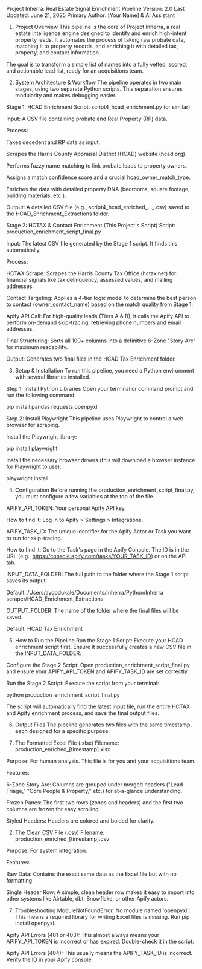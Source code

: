 Project Inherra: Real Estate Signal Enrichment Pipeline
Version: 2.0
Last Updated: June 21, 2025
Primary Author: [Your Name] & AI Assistant

1. Project Overview
This pipeline is the core of Project Inherra, a real estate intelligence engine designed to identify and enrich high-intent property leads. It automates the process of taking raw probate data, matching it to property records, and enriching it with detailed tax, property, and contact information.

The goal is to transform a simple list of names into a fully vetted, scored, and actionable lead list, ready for an acquisitions team.

2. System Architecture & Workflow
The pipeline operates in two main stages, using two separate Python scripts. This separation ensures modularity and makes debugging easier.

Stage 1: HCAD Enrichment
Script: script4_hcad_enrichment.py (or similar)

Input: A CSV file containing probate and Real Property (RP) data.

Process:

Takes decedent and RP data as input.

Scrapes the Harris County Appraisal District (HCAD) website (hcad.org).

Performs fuzzy name matching to link probate leads to property owners.

Assigns a match confidence score and a crucial hcad_owner_match_type.

Enriches the data with detailed property DNA (bedrooms, square footage, building materials, etc.).

Output: A detailed CSV file (e.g., script4_hcad_enriched_..._.csv) saved to the HCAD_Enrichment_Extractions folder.

Stage 2: HCTAX & Contact Enrichment (This Project's Script)
Script: production_enrichment_script_final.py

Input: The latest CSV file generated by the Stage 1 script. It finds this automatically.

Process:

HCTAX Scrape: Scrapes the Harris County Tax Office (hctax.net) for financial signals like tax delinquency, assessed values, and mailing addresses.

Contact Targeting: Applies a 4-tier logic model to determine the best person to contact (owner_contact_name) based on the match quality from Stage 1.

Apify API Call: For high-quality leads (Tiers A & B), it calls the Apify API to perform on-demand skip-tracing, retrieving phone numbers and email addresses.

Final Structuring: Sorts all 100+ columns into a definitive 6-Zone "Story Arc" for maximum readability.

Output: Generates two final files in the HCAD Tax Enrichment folder.

3. Setup & Installation
To run this pipeline, you need a Python environment with several libraries installed.

Step 1: Install Python Libraries
Open your terminal or command prompt and run the following command:

pip install pandas requests openpyxl

Step 2: Install Playwright
This pipeline uses Playwright to control a web browser for scraping.

Install the Playwright library:

pip install playwright

Install the necessary browser drivers (this will download a browser instance for Playwright to use):

playwright install

4. Configuration
Before running the production_enrichment_script_final.py, you must configure a few variables at the top of the file.

APIFY_API_TOKEN: Your personal Apify API key.

How to find it: Log in to Apify > Settings > Integrations.

APIFY_TASK_ID: The unique identifier for the Apify Actor or Task you want to run for skip-tracing.

How to find it: Go to the Task's page in the Apify Console. The ID is in the URL (e.g., https://console.apify.com/tasks/YOUR_TASK_ID) or on the API tab.

INPUT_DATA_FOLDER: The full path to the folder where the Stage 1 script saves its output.

Default: /Users/ayoodukale/Documents/Inherra/Python/Inherra scraper/HCAD_Enrichment_Extractions

OUTPUT_FOLDER: The name of the folder where the final files will be saved.

Default: HCAD Tax Enrichment

5. How to Run the Pipeline
Run the Stage 1 Script: Execute your HCAD enrichment script first. Ensure it successfully creates a new CSV file in the INPUT_DATA_FOLDER.

Configure the Stage 2 Script: Open production_enrichment_script_final.py and ensure your APIFY_API_TOKEN and APIFY_TASK_ID are set correctly.

Run the Stage 2 Script: Execute the script from your terminal:

python production_enrichment_script_final.py

The script will automatically find the latest input file, run the entire HCTAX and Apify enrichment process, and save the final output files.

6. Output Files
The pipeline generates two files with the same timestamp, each designed for a specific purpose:

1. The Formatted Excel File (.xlsx)
Filename: production_enriched_[timestamp].xlsx

Purpose: For human analysis. This file is for you and your acquisitions team.

Features:

6-Zone Story Arc: Columns are grouped under merged headers ("Lead Triage," "Core People & Property," etc.) for at-a-glance understanding.

Frozen Panes: The first two rows (zones and headers) and the first two columns are frozen for easy scrolling.

Styled Headers: Headers are colored and bolded for clarity.

2. The Clean CSV File (.csv)
Filename: production_enriched_[timestamp].csv

Purpose: For system integration.

Features:

Raw Data: Contains the exact same data as the Excel file but with no formatting.

Single Header Row: A simple, clean header row makes it easy to import into other systems like Airtable, dbt, Snowflake, or other Apify actors.

7. Troubleshooting
ModuleNotFoundError: No module named 'openpyxl': This means a required library for writing Excel files is missing. Run pip install openpyxl.

Apify API Errors (401 or 403): This almost always means your APIFY_API_TOKEN is incorrect or has expired. Double-check it in the script.

Apify API Errors (404): This usually means the APIFY_TASK_ID is incorrect. Verify the ID in your Apify console.